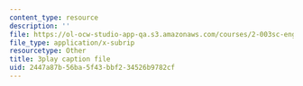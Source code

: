 ```yaml
---
content_type: resource
description: ''
file: https://ol-ocw-studio-app-qa.s3.amazonaws.com/courses/2-003sc-engineering-dynamics-fall-2011/2447a87b56ba5f43bbf234526b9782cf_wERH7LtoUuE.vtt
file_type: application/x-subrip
resourcetype: Other
title: 3play caption file
uid: 2447a87b-56ba-5f43-bbf2-34526b9782cf
---
```

